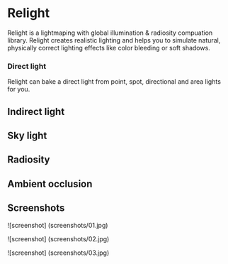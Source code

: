 # Relight
Relight is a lightmaping with global illumination &amp; radiosity compuation library. Relight
creates realistic lighting and helps you to simulate natural, physically correct lighting effects
like color bleeding or soft shadows.

### Direct light

Relight can bake a direct light from point, spot, directional and area lights for you.

## Indirect light

## Sky light

## Radiosity

## Ambient occlusion

## Screenshots
![screenshot]
(screenshots/01.jpg)

![screenshot]
(screenshots/02.jpg)

![screenshot]
(screenshots/03.jpg)
